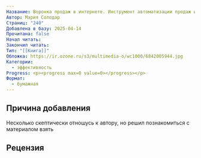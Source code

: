 ```yaml
---
Название: Воронка продаж в интернете. Инструмент автоматизации продаж и повышения среднего чека в бизнесе
Автор: Мария Солодар
Страниц: "240"
Добавлена в базу: 2025-04-14
Прочитана: false
Начал читать: 
Закончил читать: 
Тип: "[[Книга]]"
Обложка: https://ir.ozone.ru/s3/multimedia-o/wc1000/6842005944.jpg
Категории:
  - эффективность
Progress: <p><progress max=0 value=0></progress></p>
Формат:
  - бумажная
---
```

## Причина добавления

Несколько скептически отношусь к автору, но решил познакомиться с материалом взять

## Рецензия
